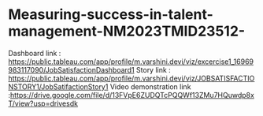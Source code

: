 # Measuring-success-in-talent-management-NM2023TMID23512-
Dashboard link : https://public.tableau.com/app/profile/m.varshini.devi/viz/excercise1_16969983117090/JobSatisfactionDashboard1
Story link : https://public.tableau.com/app/profile/m.varshini.devi/viz/JOBSATISFACTIONSTORY1/JobSatifactionStory1
Video demonstration link :https://drive.google.com/file/d/13FVpE6ZUDQTcPQQWf13ZMu7HQuwdp8xT/view?usp=drivesdk
